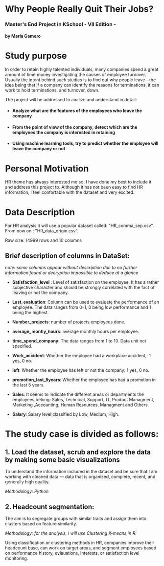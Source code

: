 # Why People Really Quit Their Jobs? 

### Master's End Project in KSchool - VII Edition - 
#### by María Gamero

# Study purpose

In order to retain highly talented individuals, many companies spend a great amount of time money investigating the causes of employee turnover. Usually the intent behind such studies is to find out why people leave—the idea being that if a company can identify the reasons for terminations, it can work to hold terminations, and turnover, down.

The project will be addressed to analize and understand in detail: 

 - #### **Analyze what are the features of the employees who leave the company**
 - #### **From the point of view of the company, detect which are the employees the company is interested in retaining**
 - #### **Using machine learning tools, try to predict whether the employee will leave the company or not**

# Personal Motivation
HR theme has always interested me so, I have done my best to include it and address this project to. Although it has not been easy to find HR information, I feel confortable with the dataset and very excited.

# Data Description
For HR analysis it will use a popular dataset called: "HR_comma_sep.csv". From now on : "HR_data_origin.csv". 

Raw size: 14999 rows and 10 columns

## Brief description of columns in DataSet:
_note: some columns appear without description due to no further information found or decryption impossible to deduce at a glance_

- **Satisfaction_level** : Level of satisfaction on the employee. It has a rather subjective character and should be strongly correlated with the fact of leaving or not the company.

- **Last_evaluation**: Column can be used to evaluate the performance of an employee. The data ranges from 0–1, 0 being low performance and 1 being the highest.

- **Number_projects**: number of projects employees done.

- **average_montly_hours**: average monthly hours per employee.

- **time_spend_company**: The data ranges from 1 to 10. Data unit not specified.

- **Work_accident**: Whether the employee had a workplace accident,: 1 yes, 0 no.

- **left**: Whether the employee has left or not the company: 1 yes, 0 no.

- **promotion_last_5years**: Whether the employee has had a promotion in the last 5 years.

- **Sales**: It seems to indicate the different areas or departments the employees belong: Sales, Technical, Support, IT, Product Managment, Marketing ,Accounting, Human Resources, Managment and Others.

- **Salary**: Salary level classified by Low, Medium, High.


# The study case is divided as follows:

## 1. Load the dataset, scrub and explore the data by making some basic visualizations 
To understand the information included in the dataset and be sure that I am working with cleaned data — data that is organized, complete, recent, and generally high quality.

_Methodology: Python_

## 2. Headcount segmentation:
The aim is to segregate groups with similar traits and assign them into clusters based on feature similarity. 

_Methodology: for the analysis, I will use Clustering K-means in R._

Using classification or clustering methods in HR, companies improve their headcount base, can work on target areas, and segment employees based on performance history, evlauations, interests, or satisfaction level monitoring.  
